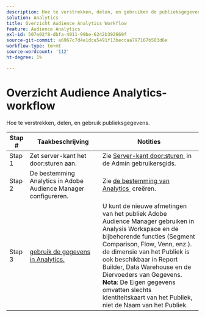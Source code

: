 ```yaml
---
description: Hoe te verstrekken, delen, en gebruiken de publieksgegevens.
solution: Analytics
title: Overzicht Audience Analytics Workflow
feature: Audience Analytics
exl-id: 507e02f8-dbfa-4011-99be-6242b392669f
source-git-commit: a6967c7d4e1dca5491f13beccaa797167b503d6e
workflow-type: tm+mt
source-wordcount: '112'
ht-degree: 1%

---
```


# Overzicht Audience Analytics-workflow

Hoe te verstrekken, delen, en gebruik publieksgegevens.

| Stap # | Taakbeschrijving | Notities |
|--- |--- |--- |
| Stap 1 | Zet server-kant het door:sturen aan. | Zie [&#x200B; Server-kant door:sturen &#x200B;](/help/admin/tools/manage-rs/edit-settings/general/c-server-side-forwarding/ssf.md) in de Admin gebruikersgids. |
| Stap 2 | De bestemming Analytics in Adobe Audience Manager configureren. | Zie [&#x200B; de bestemming van Analytics &#x200B;](https://experienceleague.adobe.com/docs/audience-manager/user-guide/features/destinations/experience-cloud-destinations/create-analytics-destination.html?lang=nl-NL) creëren. |
| Stap 3 | [&#x200B; gebruik de gegevens in Analytics.](/help/integrate/c-audience-analytics/c-workflow/use-audience-data-analytics.md) | U kunt de nieuwe afmetingen van het publiek Adobe Audience Manager gebruiken in Analysis Workspace en de bijbehorende functies (Segment Comparison, Flow, Venn, enz.). <br> de dimensie van het Publiek is ook beschikbaar in Report Builder, Data Warehouse en de Diervoeders van Gegevens. <br>**Nota**: De Eigen gegevens omvatten slechts identiteitskaart van het Publiek, niet de Naam van het Publiek. |
